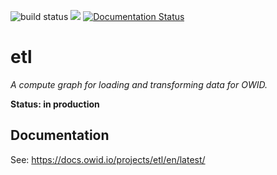 ![build status](https://github.com/owid/etl/actions/workflows/python-package.yml/badge.svg) 
![](https://img.shields.io/badge/python-3.9%20|%203.10%20|%203.11-blue.svg) 
[![Documentation Status](https://readthedocs.org/projects/owid-etl/badge/?version=latest)](https://owid-etl.readthedocs.io/en/latest/?badge=latest)

# etl

_A compute graph for loading and transforming data for OWID._

**Status: in production**

## Documentation

See: https://docs.owid.io/projects/etl/en/latest/

